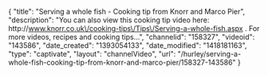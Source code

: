 {
    "title": "Serving a whole fish - Cooking tip from Knorr and Marco Pier",
    "description": "You can also view this cooking tip video here: http:\/\/www.knorr.co.uk\/cooking-tips\/Tips\/Serving-a-whole-fish.aspx . For more videos, recipes and cooking tips...",
    "channelid": "158327",
    "videoid": "143586",
    "date_created": "1393054133",
    "date_modified": "1418181163",
    "type": "captivate",
    "layout": "channelVideo",
    "url": "\/hurley\/serving-a-whole-fish-cooking-tip-from-knorr-and-marco-pier\/158327-143586"
}